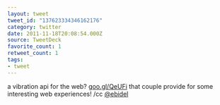 ```yaml
---
layout: tweet
tweet_id: "137623334346162176"
category: twitter
date: 2011-11-18T20:08:54.000Z
source: TweetDeck
favorite_count: 1
retweet_count: 1
tags:
- tweet
---
```


a vibration api for the web? [goo.gl/QeUFi](http://goo.gl/QeUFi) that couple provide for some interesting web experiences! /cc [@ebidel](https://twitter.com/@ebidel)
